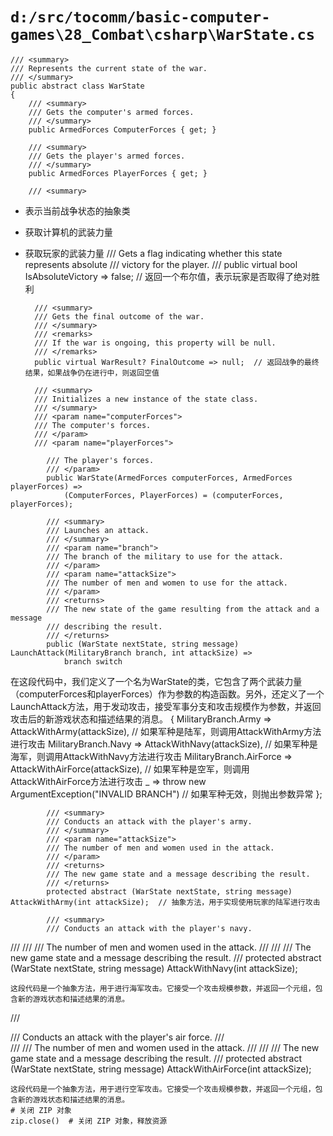 # `d:/src/tocomm/basic-computer-games\28_Combat\csharp\WarState.cs`

```
/// <summary>
/// Represents the current state of the war.
/// </summary>
public abstract class WarState
{
    /// <summary>
    /// Gets the computer's armed forces.
    /// </summary>
    public ArmedForces ComputerForces { get; }

    /// <summary>
    /// Gets the player's armed forces.
    /// </summary>
    public ArmedForces PlayerForces { get; }

    /// <summary>
```

- 表示当前战争状态的抽象类
- 获取计算机的武装力量
- 获取玩家的武装力量
        /// Gets a flag indicating whether this state represents absolute
        /// victory for the player.
        /// </summary>
        public virtual bool IsAbsoluteVictory => false;  // 返回一个布尔值，表示玩家是否取得了绝对胜利

        /// <summary>
        /// Gets the final outcome of the war.
        /// </summary>
        /// <remarks>
        /// If the war is ongoing, this property will be null.
        /// </remarks>
        public virtual WarResult? FinalOutcome => null;  // 返回战争的最终结果，如果战争仍在进行中，则返回空值

        /// <summary>
        /// Initializes a new instance of the state class.
        /// </summary>
        /// <param name="computerForces">
        /// The computer's forces.
        /// </param>
        /// <param name="playerForces">
```  // 初始化状态类的新实例，传入计算机的力量和玩家的力量作为参数
        /// The player's forces.
        /// </param>
        public WarState(ArmedForces computerForces, ArmedForces playerForces) =>
            (ComputerForces, PlayerForces) = (computerForces, playerForces);

        /// <summary>
        /// Launches an attack.
        /// </summary>
        /// <param name="branch">
        /// The branch of the military to use for the attack.
        /// </param>
        /// <param name="attackSize">
        /// The number of men and women to use for the attack.
        /// </param>
        /// <returns>
        /// The new state of the game resulting from the attack and a message
        /// describing the result.
        /// </returns>
        public (WarState nextState, string message) LaunchAttack(MilitaryBranch branch, int attackSize) =>
            branch switch
```

在这段代码中，我们定义了一个名为WarState的类，它包含了两个武装力量（computerForces和playerForces）作为参数的构造函数。另外，还定义了一个LaunchAttack方法，用于发动攻击，接受军事分支和攻击规模作为参数，并返回攻击后的新游戏状态和描述结果的消息。
                {
                    MilitaryBranch.Army     => AttackWithArmy(attackSize),  // 如果军种是陆军，则调用AttackWithArmy方法进行攻击
                    MilitaryBranch.Navy     => AttackWithNavy(attackSize),  // 如果军种是海军，则调用AttackWithNavy方法进行攻击
                    MilitaryBranch.AirForce => AttackWithAirForce(attackSize),  // 如果军种是空军，则调用AttackWithAirForce方法进行攻击
                    _               => throw new ArgumentException("INVALID BRANCH")  // 如果军种无效，则抛出参数异常
                };

            /// <summary>
            /// Conducts an attack with the player's army.
            /// </summary>
            /// <param name="attackSize">
            /// The number of men and women used in the attack.
            /// </param>
            /// <returns>
            /// The new game state and a message describing the result.
            /// </returns>
            protected abstract (WarState nextState, string message) AttackWithArmy(int attackSize);  // 抽象方法，用于实现使用玩家的陆军进行攻击

            /// <summary>
            /// Conducts an attack with the player's navy.
/// </summary>
/// <param name="attackSize">
/// The number of men and women used in the attack.
/// </param>
/// <returns>
/// The new game state and a message describing the result.
/// </returns>
protected abstract (WarState nextState, string message) AttackWithNavy(int attackSize);
```
这段代码是一个抽象方法，用于进行海军攻击。它接受一个攻击规模参数，并返回一个元组，包含新的游戏状态和描述结果的消息。

```
/// <summary>
/// Conducts an attack with the player's air force.
/// </summary>
/// <param name="attackSize">
/// The number of men and women used in the attack.
/// </param>
/// <returns>
/// The new game state and a message describing the result.
/// </returns>
protected abstract (WarState nextState, string message) AttackWithAirForce(int attackSize);
```
这段代码是一个抽象方法，用于进行空军攻击。它接受一个攻击规模参数，并返回一个元组，包含新的游戏状态和描述结果的消息。
# 关闭 ZIP 对象
zip.close()  # 关闭 ZIP 对象，释放资源
```
